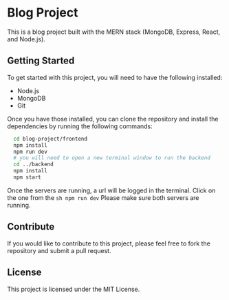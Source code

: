 # Blog Project

This is a blog project built with the MERN stack (MongoDB, Express, React, and Node.js).

## Getting Started

To get started with this project, you will need to have the following installed:

* Node.js
* MongoDB
* Git

Once you have those installed, you can clone the repository and install the dependencies by running the following commands:
```sh
  cd blog-project/frontend
  npm install
  npm run dev
  # you will need to open a new terminal window to run the backend
  cd ../backend
  npm install
  npm start
```
Once the servers are running, a url will be logged in the terminal. Click on the one from the ```sh npm run dev```
Please make sure both servers are running.

## Contribute

If you would like to contribute to this project, please feel free to fork the repository and submit a pull request.

## License

This project is licensed under the MIT License.
